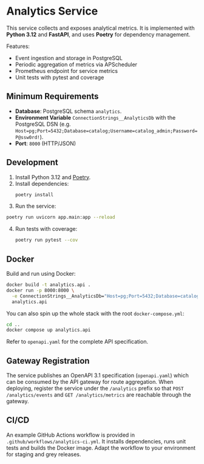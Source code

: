 # Analytics Service

This service collects and exposes analytical metrics. It is implemented with **Python 3.12** and **FastAPI**, and uses **Poetry** for dependency management.

Features:
- Event ingestion and storage in PostgreSQL
- Periodic aggregation of metrics via APScheduler
- Prometheus endpoint for service metrics
- Unit tests with pytest and coverage

## Minimum Requirements

- **Database**: PostgreSQL schema `analytics`.
- **Environment Variable** `ConnectionStrings__AnalyticsDb` with the PostgreSQL DSN (e.g. `Host=pg;Port=5432;Database=catalog;Username=catalog_admin;Password=P@ssw0rd!`).
- **Port**: `8000` (HTTP/JSON)

## Development

1. Install Python 3.12 and [Poetry](https://python-poetry.org/).
2. Install dependencies:
   ```bash
   poetry install
   ```
3. Run the service:
```bash
poetry run uvicorn app.main:app --reload
```
4. Run tests with coverage:
   ```bash
   poetry run pytest --cov
   ```

## Docker

Build and run using Docker:
```bash
docker build -t analytics.api .
docker run -p 8000:8000 \
  -e ConnectionStrings__AnalyticsDb="Host=pg;Port=5432;Database=catalog;Username=catalog_admin;Password=P@ssw0rd!" \
  analytics.api
```
You can also spin up the whole stack with the root `docker-compose.yml`:
```bash
cd ..
docker compose up analytics.api
```

Refer to `openapi.yaml` for the complete API specification.

## Gateway Registration

The service publishes an OpenAPI 3.1 specification (`openapi.yaml`) which can be
consumed by the API gateway for route aggregation. When deploying, register the
service under the `/analytics` prefix so that `POST /analytics/events` and
`GET /analytics/metrics` are reachable through the gateway.

## CI/CD

An example GitHub Actions workflow is provided in `.github/workflows/analytics-ci.yml`.
It installs dependencies, runs unit tests and builds the Docker image. Adapt the
workflow to your environment for staging and grey releases.
